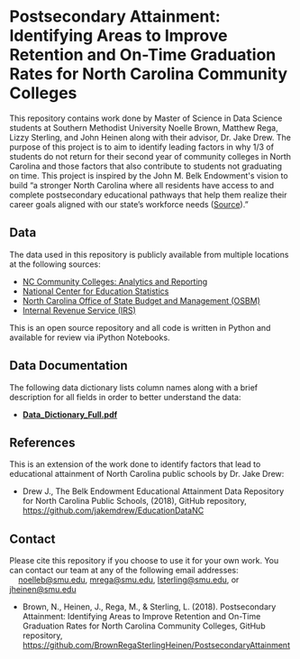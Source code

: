 # Postsecondary Attainment: Identifying Areas to Improve Retention and On-Time Graduation Rates for North Carolina Community Colleges

This repository contains work done by Master of Science in Data Science students at Southern Methodist University Noelle Brown, Matthew Rega, Lizzy Sterling, and John Heinen along with their advisor, Dr. Jake Drew. The purpose of this project is to aim to identify leading factors in why 1/3 of students do not return for their second year of community colleges in North Carolina and those factors that also contribute to students not graduating on time. This project is inspired by the John M. Belk Endowment's vision to build “a stronger North Carolina where all residents have access to and complete postsecondary educational pathways that help them realize their career goals aligned with our state’s workforce needs ([Source](http://jmbendowment.org/what-we-fund/)).”

## Data

The data used in this repository is publicly available from multiple locations at the following sources:
* [NC Community Colleges: Analytics and Reporting](https://www.nccommunitycolleges.edu/analytics)
* [National Center for Education Statistics](https://nces.ed.gov/ipeds/datacenter/reportmain.aspx?stepId=5) 
* [North Carolina Office of State Budget and Management (OSBM)](http://www.osbm.nc.gov/facts-figures/nc-census-data/nc-census-lookup/decennial-census-occupation-reports-north-carolina-2000)  
* [Internal Revenue Service (IRS)](http://www.irs.gov/statistics/soi-tax-stats-individual-income-tax-statistics-2016-zip-code-data-soi)  

This is an open source repository and all code is written in Python and available for review via iPython Notebooks.

## Data Documentation 
The following data dictionary lists column names along with a brief description for all fields in order to better understand the data:
* [**Data_Dictionary_Full.pdf**](http://nbviewer.jupyter.org/github/BrownRegaSterlingHeinen/PostsecondaryAttainment/blob/master/Data%20Documentation/Data_Dictionary_Full.pdf)

## References

This is an extension of the work done to identify factors that lead to educational attainment of North Carolina public schools by Dr. Jake Drew:  
* Drew J., The Belk Endowment Educational Attainment Data Repository for North Carolina Public Schools, (2018), GitHub repository, https://github.com/jakemdrew/EducationDataNC

## Contact

Please cite this repository if you choose to use it for your own work. You can contact our team at any of the following email addresses:  
&nbsp;&nbsp;&nbsp;&nbsp;noelleb@smu.edu, mrega@smu.edu, lsterling@smu.edu, or jheinen@smu.edu

* Brown, N., Heinen, J., Rega, M., & Sterling, L. (2018). Postsecondary Attainment: Identifying Areas to Improve Retention and On-Time Graduation Rates for North Carolina Community Colleges, GitHub repository, https://github.com/BrownRegaSterlingHeinen/PostsecondaryAttainment
